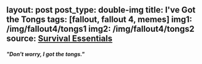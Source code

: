 layout: post
post_type: double-img
title: I've Got the Tongs
tags: [fallout, fallout 4, memes]
img1: /img/fallout4/tongs1
img2: /img/fallout4/tongs2
source: <a href="http://sonntagyoureit.tumblr.com/post/132640672416/survival-essentials" target="_blank" rel="nofollow">Survival Essentials</a>
---
#### *"Don't worry, I got the tongs."*
